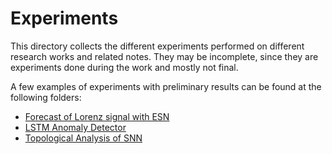 # Experiments

This directory collects the different experiments performed on different research works and related notes.
They may be incomplete, since they are experiments done during the work and mostly not final.

A few examples of experiments with preliminary results can be found at the following folders:

- [Forecast of Lorenz signal with ESN](./07-ESN-STDP/README.md)
- [LSTM Anomaly Detector](./11-LSTM/README.md)
- [Topological Analysis of SNN](./14-LSM-rope-analysis/README.md)